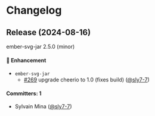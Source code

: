 # Changelog

## Release (2024-08-16)

ember-svg-jar 2.5.0 (minor)

#### :rocket: Enhancement
* `ember-svg-jar`
  * [#269](https://github.com/evoactivity/ember-svg-jar/pull/269) upgrade cheerio to 1.0 (fixes build) ([@sly7-7](https://github.com/sly7-7))

#### Committers: 1
- Sylvain Mina ([@sly7-7](https://github.com/sly7-7))
